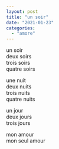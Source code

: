 ```yaml
---
layout: post
title: "un soir"
date: "2021-01-23"
categories:
  - "amore"
---
```


un soir  
deux soirs  
trois soirs  
quatre soirs

une nuit  
deux nuits  
trois nuits  
quatre nuits

un jour  
deux jours  
trois jours  

mon amour  
mon seul amour
